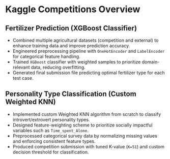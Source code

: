 # Kaggle Competitions Overview

## Fertilizer Prediction (XGBoost Classifier)
- Combined multiple agricultural datasets (competition and external) to enhance training data and improve prediction accuracy.
- Engineered preprocessing pipeline with `OneHotEncoder` and `LabelEncoder` for categorical feature handling.
- Trained `XGBoost` classifier with weighted samples to prioritize domain-relevant data, reducing overfitting.
- Generated final submission file predicting optimal fertilizer type for each test case.

## Personality Type Classification (Custom Weighted KNN)
- Implemented custom Weighted KNN algorithm from scratch to classify introvert/extrovert personality types.
- Designed feature-weighting scheme to prioritize socially impactful variables such as `Time_spent_Alone`.
- Preprocessed categorical survey data by normalizing missing values and enforcing consistent feature types.
- Produced competition submission with tuned K-value (`K=51`) and custom decision threshold for classification.
